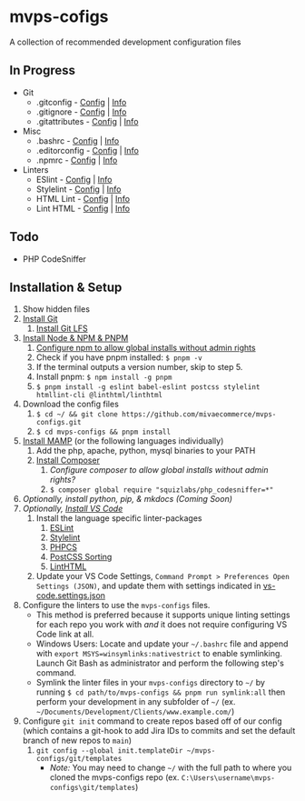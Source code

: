 # mvps-cofigs

A collection of recommended development configuration files

## In Progress

- Git
	- .gitconfig - [Config](.gitconfig) | [Info](https://git-scm.com/docs/git-config)
	- .gitignore - [Config](.gitignore) | [Info](https://git-scm.com/docs/gitignore)
	- .gitattributes - [Config](.gitattributes) | [Info](https://git-scm.com/docs/gitattributes)
- Misc
	- .bashrc - [Config](.bashrc) | [Info](https://www.gnu.org/software/bash/manual/html_node/Bash-Startup-Files.html)
	- .editorconfig - [Config](.editorconfig]) | [Info](https://editorconfig.org/)
	- .npmrc - [Config](.npmrc) | [Info](https://docs.npmjs.com/files/npmrc)
- Linters
	- ESlint - [Config](.eslintrc.json) | [Info](https://eslint.org/)
	- Stylelint - [Config](.stylelint.json) | [Info](https://stylelint.io/)
	- HTML Lint - [Config](.htmllintrc.json) | [Info](https://github.com/htmllint/htmllint/wiki)
	- Lint HTML - [Config](.linthtmlrc.json) | [Info](https://github.com/linthtml/vscode-linthtml)

## Todo

- PHP CodeSniffer

## Installation & Setup

1. Show hidden files
2. [Install Git](https://git-scm.com/downloads)
	1. [Install Git LFS](https://git-lfs.github.com/)
3. [Install Node & NPM & PNPM](https://nodejs.org/en/download/)
	1. [Configure npm to allow global installs without admin rights](https://docs.npmjs.com/resolving-eacces-permissions-errors-when-installing-packages-globally)
	2. Check if you have pnpm installed: `$ pnpm -v`
	3. If the terminal outputs a version number, skip to step 5.
	4. Install pnpm: `$ npm install -g pnpm`
	5. `$ pnpm install -g eslint babel-eslint postcss stylelint htmllint-cli @linthtml/linthtml`
4. Download the config files
	1. `$ cd ~/ && git clone https://github.com/mivaecommerce/mvps-configs.git`
	2. `$ cd mvps-configs && pnpm install`
5. [Install MAMP](https://www.mamp.info/en/downloads/) (or the following languages individually)
	1. Add the php, apache, python, mysql binaries to your PATH
	2. [Install Composer](https://getcomposer.org/doc/00-intro.md)
		1. _Configure composer to allow global installs without admin rights?_
		2. `$ composer global require "squizlabs/php_codesniffer=*"`
6. _Optionally, install python, pip, & mkdocs (Coming Soon)_
7. _Optionally, [Install VS Code](https://code.visualstudio.com/download)_
	1. Install the language specific linter-packages
		1. [ESLint](https://marketplace.visualstudio.com/items?itemName=dbaeumer.vscode-eslint)
		2. [Stylelint](https://marketplace.visualstudio.com/items?itemName=stylelint.vscode-stylelint)
		3. [PHPCS](https://marketplace.visualstudio.com/items?itemName=ikappas.phpcs)
		4. [PostCSS Sorting](https://marketplace.visualstudio.com/items?itemName=mrmlnc.vscode-postcss-sorting)
		5. [LintHTML](https://marketplace.visualstudio.com/items?itemName=kamikillerto.vscode-linthtml)
	1. Update your VS Code Settings, `Command Prompt > Preferences Open Settings (JSON)`, and update them with settings indicated in [vs-code.settings.json](vs-code.settings.json)
8. Configure the linters to use the `mvps-configs` files.
	* This method is preferred because it supports unique linting settings for each repo you work with *and* it does not require configuring VS Code link at all.
	* Windows Users: Locate and update your `~/.bashrc` file and append with `export MSYS=winsymlinks:nativestrict` to enable symlinking. Launch Git Bash as administrator and perform the following step's command.
	* Symlink the linter files in your `mvps-configs` directory to `~/` by running `$ cd path/to/mvps-configs && pnpm run symlink:all` then perform your development in any subfolder of `~/` (ex. `~/Documents/Development/Clients/www.example.com/`)
9. Configure `git init` command to create repos based off of our config (which contains a git-hook to add Jira IDs to commits and set the default branch of new repos to `main`)
	1. `git config --global init.templateDir ~/mvps-configs/git/templates`
		- *Note:* You may need to change `~/` with the full path to where you cloned the mvps-configs repo (ex. `C:\Users\username\mvps-configs\git/templates`)
